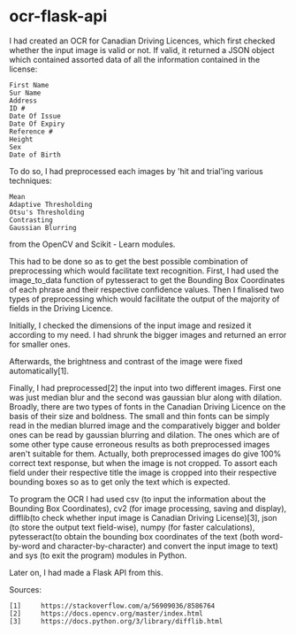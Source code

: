 # ocr-flask-api

I had created an OCR for Canadian Driving Licences, which first checked whether the input image is valid or not. If valid, it returned a JSON object which contained assorted data of all the information contained in the license:

    First Name
    Sur Name
    Address
    ID #
    Date Of Issue
    Date Of Expiry
    Reference #
    Height
    Sex
    Date of Birth

To do so, I had preprocessed each images by 'hit and trial'ing various techniques:

    Mean
    Adaptive Thresholding
    Otsu's Thresholding
    Contrasting
    Gaussian Blurring

from the OpenCV and Scikit - Learn modules.

This had to be done so as to get the best possible combination of preprocessing which would facilitate text recognition. First, I had used the image_to_data function of pytesseract to get the Bounding Box Coordinates of each phrase and their respective confidence values. Then I finalised two types of preprocessing which would facilitate the output of the majority of fields in the Driving Licence.
    
Initially, I checked the dimensions of the input image and resized it according to my need. I had shrunk the bigger images and returned an error for smaller ones. 

Afterwards, the brightness and contrast of the image were fixed automatically[1].

Finally, I had preprocessed[2] the input into two different images. First one was just median blur and the second was gaussian blur along with dilation. Broadly, there are two types of fonts in the Canadian Driving Licence on the basis of their size and boldness. The small and thin fonts can be simply read in the median blurred image and the comparatively bigger and bolder ones can be read by gaussian blurring and dilation. The ones which are of some other type cause erroneous results as both preprocessed images aren't suitable for them. Actually, both preprocessed images do give 100% correct text response, but when the image is not cropped. To assort each field under their respective title the image is cropped into their respective bounding boxes so as to get only the text which is expected.

To program the OCR I had used csv (to input the information about the Bounding Box Coordinates), cv2 (for image processing, saving and display), difflib(to check whether input image is Canadian Driving License)[3], json (to store the output text field-wise), numpy (for faster calculations), pytesseract(to obtain the bounding box coordinates of the text (both word-by-word and character-by-character) and convert the input image to text) and sys (to exit the program) modules in Python.

Later on, I had made a Flask API from this.

Sources:
    
    [1]		https://stackoverflow.com/a/56909036/8586764
    [2]		https://docs.opencv.org/master/index.html
    [3]		https://docs.python.org/3/library/difflib.html
